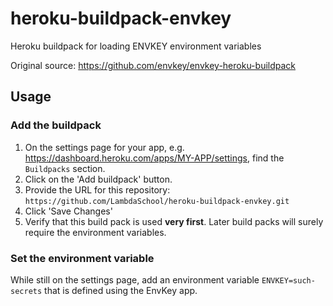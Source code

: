 # heroku-buildpack-envkey

Heroku buildpack for loading ENVKEY environment variables

Original source: https://github.com/envkey/envkey-heroku-buildpack

## Usage

### Add the buildpack

1. On the settings page for your app, e.g. https://dashboard.heroku.com/apps/MY-APP/settings, find the `Buildpacks` section.
1. Click on the 'Add buildpack' button.
1. Provide the URL for this repository: `https://github.com/LambdaSchool/heroku-buildpack-envkey.git`
1. Click 'Save Changes'
1. Verify that this build pack is used **very first**. Later build packs will surely require the environment variables.
    
### Set the environment variable

While still on the settings page, add an environment variable `ENVKEY=such-secrets` that is defined using the EnvKey app.
